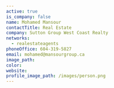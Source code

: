 ```yaml
---
active: true
is_company: false
name: Mohamed Mansour
contactTitle: Real Estate
company: Sutton Group West Coast Realty
networks:
  - realestateagents
phoneOffice: 604-319-5827
email: mohamed@mansourgroup.ca
image_path:
color:
website:
profile_image_path: /images/person.png
---
```



